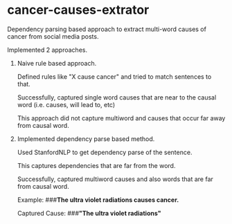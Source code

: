 # cancer-causes-extrator
Dependency parsing based approach to extract multi-word causes of cancer from social media posts.  

Implemented 2 approaches. 

1. Naive rule based approach. 
   
   Defined rules like "X cause cancer" and tried to match sentences to that. 
   
   Successfully, captured single word causes that are near to the causal word (i.e. causes, will lead to, etc)
   
   This approach did not capture multiword and causes that occur far away from causal word. 

2. Implemented dependency parse based method. 
   
   Used StanfordNLP to get dependency parse of the sentence. 
   
   This captures dependencies that are far from the word. 
   
   Successfully, captured multiword causes and also words that are far from causal word. 
   
   Example: ###**The ultra violet radiations causes cancer.** 
   
   Captured Cause: ###**"The ultra violet radiations"**

